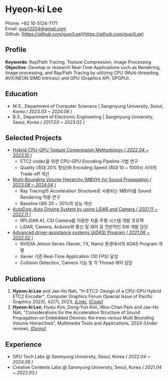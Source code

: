 # Hyeon-ki Lee
Phone: +82 10-5124-7171  
Email: gusrl3204@gmail.com  
Github: [https://github.com/gusrlLee](https://github.com/gusrlLee)

## Profile 
**Keywords**: Ray/Path Tracing, Texture Compression, Image Processing   
**Objective**: Develop or research Real-Time Applications such as Rendering, Image processing, and Ray/Path Tracing by utilizing CPU (Multi-threading, AVX/NEON SIMD Intrinsic) and GPU (Graphics API, GPGPU).

## Education
- M.S., Department of Computer Scienece | Sangmyung University, Seoul, Korea _( 2023.03 ~ 2024.08 )_			        		
- B.S., Department of Electronic Engineering | Sangmyung University, Seoul, Korea _( 2017.03 ~ 2023.02 )_

## Selected Projects
- [Hybrid CPU-GPU Texture Compression Methodology _( 2022.04 ~ 2023.10 )_](./H-ETC2/H-ETC2.md)
  - ETC2 codec을 위한 CPU-GPU Encoding Pipeline 기법 연구
  - Quality (최대 20% 향상)와 Encoding Speed (최대 10 ~ 1000x) 사이의 Trade-off 개선
- [Multi-Bounding Volume Hierarchy (MBVH) for Sound Propagation _( 2023.08 ~ 2024.04 )_](./MBVH/MBVH.md) 
  - Ray Tracing의 Acceleration Structure로 사용되는 MBVH를 Sound Rendering 적용 연구
  - Baseline 대비 20 ~ 30%의 성능 개선
- [AutoDog: Auto Driving System by using LiDAR and Camera _( 2021.11 ~ 2022.11 )_](./AutoDog/AutoDog.md) 
  - RPLiDAR A1, CSI Camera를 이용한 자율 주행 시스템 개발 프로젝
  - LiDAR, Camera, Arduino와 통신 및 제어 등 전반적인 SW 개발 담당
- [Advanced driver-assistance systems (ADAS) Program _( 2021.06 ~ 2022.02 )_](./ADAS/ADAS.md) 
  - NVIDIA Jetson Series (Xavier, TX, Nano) 환경에서의 ADAS Program 개발 
  - Xavier 기준 Real-Time Application (30 FPS) 달성
  - Collision Detection, Camera 기능 및 각 Thread 제어 담당

## Publications
1. **Hyeon-ki Lee** and Jae-Ho Nah, "H-ETC2: Design of a CPU-GPU Hybrid ETC2 Encoder", Computer Graphics Forum (Special Issue of Pacific Graphics 2023), 42(7), 2023, _[(Link)](https://onlinelibrary.wiley.com/doi/10.1111/cgf.14969?af=R), [(Code)](https://github.com/gusrlLee/HETC2)_
2. **Hyeon-ki Lee**, Hyeju Kim, Dong-Yun Kim, Woo-Chan Park and Jae-Ho Nah, "Considerations for the Acceleration Structure of Sound Propagation on Embedded Devices: Kd-trees versus Multi Bounding Volume Hierarchies", Multimedia Tools and Applications, 2024 (Under review), _[(Demo)](https://www.youtube.com/watch?v=Jvjt7jii3Dc)_

## Experience
- GPU Tech Labs @ Sanmyung University, Seoul, Korea _( 2022.04 ~ 2024.08 )_ 
- Creative Contents Labs @ Sanmyung University, Seoul, Korea _( 2021.04 ~ 2022.03 )_